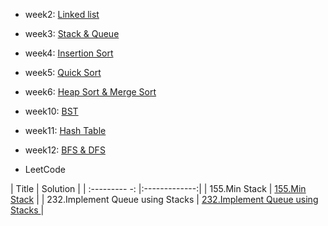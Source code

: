 * week2:
[Linked list](https://github.com/tzuying0312/Learning-Code/tree/master/week2)
* week3:
[Stack & Queue](https://github.com/tzuying0312/Learning-Code/tree/master/week3)
* week4:
[Insertion Sort](https://github.com/tzuying0312/Learning-Code/tree/master/week4)
* week5:
[Quick Sort](https://github.com/tzuying0312/Learning-Code/tree/master/week5)
* week6:
[Heap Sort & Merge Sort](https://github.com/tzuying0312/Learning-Code/tree/master/week6%267)
* week10:
[BST](https://github.com/tzuying0312/Learning-Code/tree/master/week10)
* week11:
[Hash Table](https://github.com/tzuying0312/Learning-Code/tree/master/week11)
* week12:
[BFS & DFS](https://github.com/tzuying0312/Learning-Code/tree/master/week12%2613)

* LeetCode

| Title         | Solution      | 
| :--------- -: |:-------------:|
| 155.Min Stack                    | [155.Min Stack](https://github.com/tzuying0312/Learning-Code/blob/master/week3/155.min-stack(array).py)                                                   | 
| 232.Implement Queue using Stacks |  [232.Implement Queue using Stacks ](https://github.com/tzuying0312/Learning-Code/blob/master/week3/232.implement-queue-using-stacks(array).py) |  
